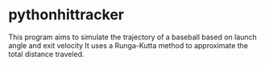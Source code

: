 # pythonhittracker

This program aims to simulate the trajectory of a baseball based on launch angle and exit velocity
It uses a Runga-Kutta method to approximate the total distance traveled.  
